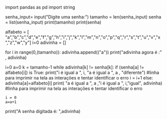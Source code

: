 
import pandas as pd
import string

senha_input= input("Digite uma senha:")
tamanho =  len(senha_input)
senha = list(senha_input)
print(tamanho)
print(senha)

alfabeto = [ "a","b","c","d","e","f","g","h","i","j","k","l","m","n","o","p","q","r","s","t","u","v","x","z","w","y"]
i=0
adivinha = []

for i in range(0,(tamanho)):
    adivinha.append(("a"))
print("adivinha agora é :" , adivinha)

i=0
a=0
k = tamanho-1
while adivinha[k] != senha[k]:
  if (senha[a] != alfabeto[i]) is True:
    print("i é igual a  ", i, "a é igual a ", a , "diferente") #linha para imprimir na tela as interações e tentar identificar o erro
    i = i+1
  else:
    adivinha[a]=alfabeto[i]
    print( "a é igual a ", a ,"i é igual a  ", i,"igual", adivinha) #linha para imprimir na tela as interações e tentar identificar o erro

    i = 0
    a=a+1

print("A senha digitada é: ",adivinha)
